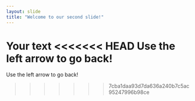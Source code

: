 ```yaml
---
layout: slide
title: "Welcome to our second slide!"
---
```

Your text
<<<<<<< HEAD
Use the left arrow to go back!
=======
Use the left arrow to go back!
>>>>>>> 7cba1daa93d7da636a240b7c5ac95247996b98ce
